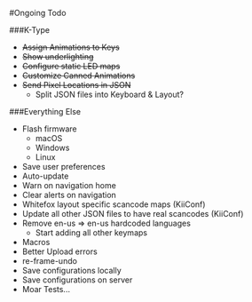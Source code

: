 #Ongoing Todo

###K-Type
* ~~Assign Animations to Keys~~
* ~~Show underlighting~~
* ~~Configure static LED maps~~
* ~~Customize Canned Animations~~
* ~~Send Pixel Locations in JSON~~
    * Split JSON files into Keyboard & Layout?

###Everything Else
* Flash firmware
    * macOS
    * Windows
    * Linux
* Save user preferences
* Auto-update
* Warn on navigation home
* Clear alerts on navigation
* Whitefox layout specific scancode maps (KiiConf)
* Update all other JSON files to have real scancodes (KiiConf)
* Remove en-us => en-us hardcoded languages
    * Start adding all other keymaps
* Macros
* Better Upload errors
* re-frame-undo
* Save configurations locally
* Save configurations on server
* Moar Tests...
